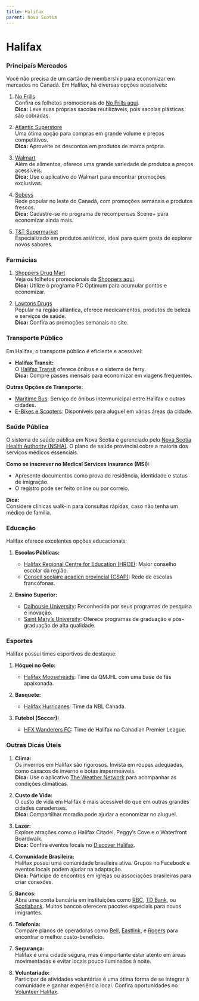 ```yaml
---
title: Halifax
parent: Nova Scotia
---
```


# Halifax

### Principais Mercados

Você não precisa de um cartão de membership para economizar em mercados no Canadá. Em Halifax, há diversas opções acessíveis:

1. [No Frills](https://www.nofrills.ca)  
    Confira os folhetos promocionais do [No Frills aqui](https://flyers.smartcanucks.ca/no-frills-canada).  
    **Dica:** Leve suas próprias sacolas reutilizáveis, pois sacolas plásticas são cobradas.

2. [Atlantic Superstore](https://www.atlanticsuperstore.ca)  
    Uma ótima opção para compras em grande volume e preços competitivos.  
    **Dica:** Aproveite os descontos em produtos de marca própria.

3. [Walmart](https://www.walmart.ca)  
    Além de alimentos, oferece uma grande variedade de produtos a preços acessíveis.  
    **Dica:** Use o aplicativo do Walmart para encontrar promoções exclusivas.

4. [Sobeys](https://www.sobeys.com)  
    Rede popular no leste do Canadá, com promoções semanais e produtos frescos.  
    **Dica:** Cadastre-se no programa de recompensas Scene+ para economizar ainda mais.

5. [T&T Supermarket](https://www.tntsupermarket.com)  
    Especializado em produtos asiáticos, ideal para quem gosta de explorar novos sabores.

### Farmácias

1. [Shoppers Drug Mart](https://www1.shoppersdrugmart.ca/)  
    Veja os folhetos promocionais da [Shoppers aqui](https://flyers.smartcanucks.ca/shoppers-drug-mart-canada).  
    **Dica:** Utilize o programa PC Optimum para acumular pontos e economizar.

2. [Lawtons Drugs](https://www.lawtons.ca)  
    Popular na região atlântica, oferece medicamentos, produtos de beleza e serviços de saúde.  
    **Dica:** Confira as promoções semanais no site.

### Transporte Público

Em Halifax, o transporte público é eficiente e acessível:

- **Halifax Transit:**  
  O [Halifax Transit](https://www.halifax.ca/transportation/halifax-transit) oferece ônibus e o sistema de ferry.  
  **Dica:** Compre passes mensais para economizar em viagens frequentes.

**Outras Opções de Transporte:**  
- [Maritime Bus](https://maritimebus.com): Serviço de ônibus intermunicipal entre Halifax e outras cidades.  
- [E-Bikes e Scooters](https://www.halifax.ca/transportation): Disponíveis para aluguel em várias áreas da cidade.

### Saúde Pública

O sistema de saúde pública em Nova Scotia é gerenciado pelo [Nova Scotia Health Authority (NSHA)](https://www.nshealth.ca). O plano de saúde provincial cobre a maioria dos serviços médicos essenciais.

**Como se inscrever no Medical Services Insurance (MSI):**  
- Apresente documentos como prova de residência, identidade e status de imigração.  
- O registro pode ser feito online ou por correio.

**Dica:**  
Considere clínicas walk-in para consultas rápidas, caso não tenha um médico de família.

### Educação

Halifax oferece excelentes opções educacionais:

1. **Escolas Públicas:**  
    - [Halifax Regional Centre for Education (HRCE)](https://www.hrce.ca): Maior conselho escolar da região.  
    - [Conseil scolaire acadien provincial (CSAP)](https://csap.ca): Rede de escolas francófonas.

2. **Ensino Superior:**  
    - [Dalhousie University](https://www.dal.ca): Reconhecida por seus programas de pesquisa e inovação.  
    - [Saint Mary’s University](https://www.smu.ca): Oferece programas de graduação e pós-graduação de alta qualidade.

### Esportes

Halifax possui times esportivos de destaque:

1. **Hóquei no Gelo:**  
    - [Halifax Mooseheads](https://halifaxmooseheads.ca): Time da QMJHL com uma base de fãs apaixonada.

2. **Basquete:**  
    - [Halifax Hurricanes](https://halifaxhurricanes.ca): Time da NBL Canada.

3. **Futebol (Soccer):**  
    - [HFX Wanderers FC](https://hfxwanderersfc.canpl.ca): Time de Halifax na Canadian Premier League.

### Outras Dicas Úteis

1. **Clima:**  
    Os invernos em Halifax são rigorosos. Invista em roupas adequadas, como casacos de inverno e botas impermeáveis.  
    **Dica:** Use o aplicativo [The Weather Network](https://www.theweathernetwork.com) para acompanhar as condições climáticas.

2. **Custo de Vida:**  
    O custo de vida em Halifax é mais acessível do que em outras grandes cidades canadenses.  
    **Dica:** Compartilhar moradia pode ajudar a economizar no aluguel.

3. **Lazer:**  
    Explore atrações como o Halifax Citadel, Peggy’s Cove e o Waterfront Boardwalk.  
    **Dica:** Confira eventos locais no [Discover Halifax](https://discoverhalifaxns.com).

4. **Comunidade Brasileira:**  
    Halifax possui uma comunidade brasileira ativa. Grupos no Facebook e eventos locais podem ajudar na adaptação.  
    **Dica:** Participe de encontros em igrejas ou associações brasileiras para criar conexões.

5. **Bancos:**  
    Abra uma conta bancária em instituições como [RBC](https://www.rbc.com), [TD Bank](https://www.td.com), ou [Scotiabank](https://www.scotiabank.com). Muitos bancos oferecem pacotes especiais para novos imigrantes.

6. **Telefonia:**  
    Compare planos de operadoras como [Bell](https://www.bell.ca), [Eastlink](https://www.eastlink.ca), e [Rogers](https://www.rogers.com) para encontrar o melhor custo-benefício.

7. **Segurança:**  
    Halifax é uma cidade segura, mas é importante estar atento em áreas movimentadas e evitar locais pouco iluminados à noite.

8. **Voluntariado:**  
    Participar de atividades voluntárias é uma ótima forma de se integrar à comunidade e ganhar experiência local. Confira oportunidades no [Volunteer Halifax](https://www.volunteerhalifax.ca).
